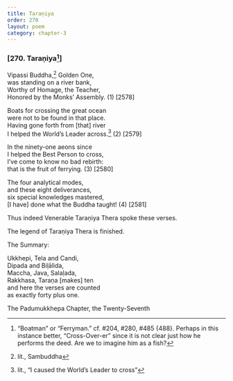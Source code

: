 ```yaml
---
title: Taraṇiya
order: 270
layout: poem
category: chapter-3
---
```


### \[270. Taraṇiya[^1]\]

Vipassi Buddha,[^2] Golden One,  
was standing on a river bank,  
Worthy of Homage, the Teacher,  
Honored by the Monks’ Assembly. (1) \[2578\]

Boats for crossing the great ocean  
were not to be found in that place.  
Having gone forth from \[that\] river  
I helped the World’s Leader across.[^3] (2) \[2579\]

In the ninety-one aeons since  
I helped the Best Person to cross,  
I’ve come to know no bad rebirth:  
that is the fruit of ferrying. (3) \[2580\]

The four analytical modes,  
and these eight deliverances,  
six special knowledges mastered,  
\[I have\] done what the Buddha taught! (4) \[2581\]

Thus indeed Venerable Taraṇiya Thera spoke these verses.

The legend of Taraṇiya Thera is finished.

The Summary:

Ukkhepi, Tela and Candi,  
Dipada and Biḷālida,  
Maccha, Java, Salaḷada,  
Rakkhasa, Taraṇa \[makes\] ten  
and here the verses are counted  
as exactly forty plus one.

The Padumukkhepa Chapter, the Twenty-Seventh

[^1]: “Boatman” or “Ferryman.” cf. \#204, \#280, \#485 {488}. Perhaps in this instance better, “Cross-Over-er” since it is not clear just how he performs the deed. Are we to imagine him as a fish?

[^2]: lit., Sambuddha

[^3]: lit., “I caused the World’s Leader to cross”
